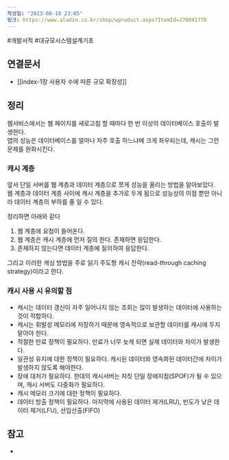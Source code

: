 ```yaml
---
작성일: "2023-08-10 23:05"
링크: https://www.aladin.co.kr/shop/wproduct.aspx?ItemId=276041776
---
```

#개발서적 #대규모시스템설계기초
## 연결문서
- [[index-1장 사용자 수에 따른 규모 확장성]]

## 정리
웹서비스에서는 웹 페이지를 새로고침 할 때마다 한 번 이상의 데이터베이스 호출이 발생한다.  
앱의 성능은 데이터베이스를 얼마나 자주 호출 하느냐에 크게 좌우되는데, 캐시는 그런 문제를 완화시킨다.

### 캐시 계층
앞서 단일 서버를 웹 계층과 데이터 계층으로 쪼게 성능을 올리는 방법을 알아보았다.  
웹 계층과 데이터 계층 사이에 캐시 계층을 추가로 두게 됨으로 성능상의 이점 뿐만 아니라 데이터 계층의 부하를 줄 일 수 있다.

정리하면 아래와 같다
1. 웹 계층에 요청이 들어온다.
2. 웹 계층은 캐시 계층에 먼저 질의 한다. 존재하면 응답한다.
3. 존재하지 않는다면 데이터 계층에 질의하여 응답한다.

그리고 이러한 캐싱 방법을 주로 읽기 주도형 캐시 전략(read-through caching strategy)이라고 한다.
### 캐시 사용 시 유의할 점
- 캐시는 데이터 갱신이 자주 일어나지 않는 조회는 많이 발생하는 데이터에 사용하는 것이 적합하다.
- 캐시는 휘발성 메모리에 저장하기 때문에 영속적으로 보관할 데이터를 캐시에 두지 말아야 한다.
- 적절한 만료 정책이 필요하다. 만료가 너무 늦게 되면 실제 데이터와 차이가 발생한다.
- 일관성 유지에 대한 정책이 필요하다. 캐시된 데이터와 영속화된 데이터간에 차이가 발생하지 않도록 해야한다.
- 장애 대처가 필요하다. 한대의 캐시서버는 자칫 단일 장애지점(SPOF)가 될 수 있으며, 캐시 서버도 다중화가 필요하다.
- 캐시 메모리 크기에 대한 정책이 필요하다.
- 데이터 방출 정책이 필요하다. 마지막에 사용된 데이터 제거(LRU), 빈도가 낮은 데이터 제거(LFU), 선입선출(FIFO)

## 참고
- 